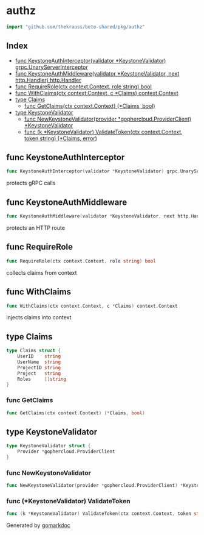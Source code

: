 <!-- Code generated by gomarkdoc. DO NOT EDIT -->

# authz

```go
import "github.com/thekrauss/beto-shared/pkg/authz"
```

## Index

- [func KeystoneAuthInterceptor\(validator \*KeystoneValidator\) grpc.UnaryServerInterceptor](<#KeystoneAuthInterceptor>)
- [func KeystoneAuthMiddleware\(validator \*KeystoneValidator, next http.Handler\) http.Handler](<#KeystoneAuthMiddleware>)
- [func RequireRole\(ctx context.Context, role string\) bool](<#RequireRole>)
- [func WithClaims\(ctx context.Context, c \*Claims\) context.Context](<#WithClaims>)
- [type Claims](<#Claims>)
  - [func GetClaims\(ctx context.Context\) \(\*Claims, bool\)](<#GetClaims>)
- [type KeystoneValidator](<#KeystoneValidator>)
  - [func NewKeystoneValidator\(provider \*gophercloud.ProviderClient\) \*KeystoneValidator](<#NewKeystoneValidator>)
  - [func \(k \*KeystoneValidator\) ValidateToken\(ctx context.Context, token string\) \(\*Claims, error\)](<#KeystoneValidator.ValidateToken>)


<a name="KeystoneAuthInterceptor"></a>
## func KeystoneAuthInterceptor

```go
func KeystoneAuthInterceptor(validator *KeystoneValidator) grpc.UnaryServerInterceptor
```

protects gRPC calls

<a name="KeystoneAuthMiddleware"></a>
## func KeystoneAuthMiddleware

```go
func KeystoneAuthMiddleware(validator *KeystoneValidator, next http.Handler) http.Handler
```

protects an HTTP route

<a name="RequireRole"></a>
## func RequireRole

```go
func RequireRole(ctx context.Context, role string) bool
```

collects claims from context

<a name="WithClaims"></a>
## func WithClaims

```go
func WithClaims(ctx context.Context, c *Claims) context.Context
```

injects claims into context

<a name="Claims"></a>
## type Claims



```go
type Claims struct {
    UserID    string
    UserName  string
    ProjectID string
    Project   string
    Roles     []string
}
```

<a name="GetClaims"></a>
### func GetClaims

```go
func GetClaims(ctx context.Context) (*Claims, bool)
```



<a name="KeystoneValidator"></a>
## type KeystoneValidator



```go
type KeystoneValidator struct {
    Provider *gophercloud.ProviderClient
}
```

<a name="NewKeystoneValidator"></a>
### func NewKeystoneValidator

```go
func NewKeystoneValidator(provider *gophercloud.ProviderClient) *KeystoneValidator
```



<a name="KeystoneValidator.ValidateToken"></a>
### func \(\*KeystoneValidator\) ValidateToken

```go
func (k *KeystoneValidator) ValidateToken(ctx context.Context, token string) (*Claims, error)
```



Generated by [gomarkdoc](<https://github.com/princjef/gomarkdoc>)
